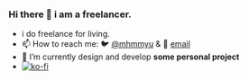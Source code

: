 ### Hi there 👋 i am a freelancer.
- i do freelance for living.
- 📫 How to reach me: 🐦 [@mhmmyu](https://twitter.com/mhmmyu) & 📧 [email](mailto:mhmyu@pm.me)
- 🔨 I’m currently design and develop **some personal project**
- [![ko-fi](https://ko-fi.com/img/githubbutton_sm.svg)](https://ko-fi.com/A0A4CCD5A)

